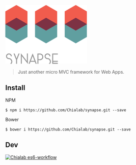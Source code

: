![Logo](docs/logo.png)
> Just another micro MVC framework for Web Apps.

## Install

NPM
```
$ npm i https://github.com/Chialab/synapse.git --save
```
Bower
```
$ bower i https://github.com/Chialab/synapse.git --save
```

## Dev

[![Chialab es6-workflow](https://img.shields.io/badge/project-es6--workflow-lightgrey.svg)](https://github.com/Chialab/es6-workflow)
